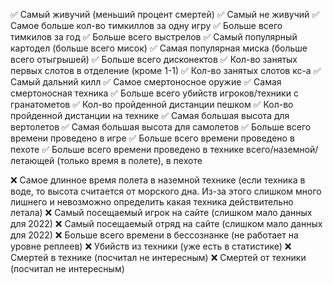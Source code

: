 ✅ Самый живучий (меньший процент смертей)
✅ Самый не живучий
✅ Самое больше кол-во тимкиллов за одну игру
✅ Больше всего тимкилов за год
✅ Больше всего выстрелов
✅ Самый популярный картодел (больше всего мисок)
✅ Самая популярная миска (больше всего отыгрышей)
✅ Больше всего дисконектов
✅ Кол-во занятых первых слотов в отделение (кроме 1-1)
✅ Кол-во занятых слотов кс-а
✅ Самый дальний килл
✅ Самое смертоносное оружие
✅ Самая смертоносная техника
✅ Больше всего убийств игроков/техники с гранатометов
✅ Кол-во пройденной дистанции пешком
✅ Кол-во пройденной дистанции на технике
✅ Самая большая высота для вертолетов
✅ Самая большая высота для самолетов
✅ Больше всего времени проведено в игре
✅ Больше всего времени проведено в пехоте
✅ Больше всего времени проведено в технике всего/наземной/летающей (только время в полете), в пехоте

❌ Самое длинное время полета в наземной технике (если техника в воде, то высота считается от морского дна. Из-за этого слишком много лишнего и невозможно определить какая техника действительно летала)
❌ Самый посещаемый игрок на сайте (cлишком мало данных для 2022)
❌ Самый посещаемый отряд на сайте (слишком мало данных для 2022)
❌ Больше всего времени в бессознанке (не работает на уровне реплеев)
❌ Убийств из техники (уже есть в статистике)
❌ Смертей в технике (посчитал не интересным)
❌ Смертей от техники (посчитал не интересным)
